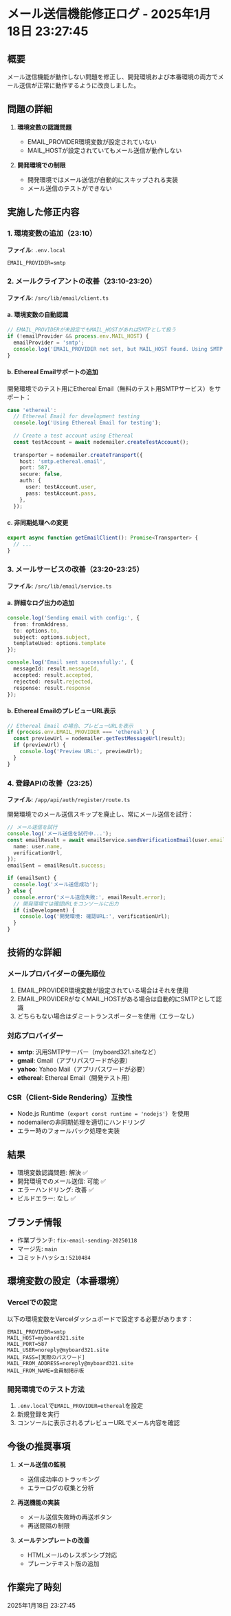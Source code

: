 # メール送信機能修正ログ - 2025年1月18日 23:27:45

## 概要
メール送信機能が動作しない問題を修正し、開発環境および本番環境の両方でメール送信が正常に動作するように改良しました。

## 問題の詳細
1. **環境変数の認識問題**
   - EMAIL_PROVIDER環境変数が設定されていない
   - MAIL_HOSTが設定されていてもメール送信が動作しない

2. **開発環境での制限**
   - 開発環境ではメール送信が自動的にスキップされる実装
   - メール送信のテストができない

## 実施した修正内容

### 1. 環境変数の追加（23:10）
**ファイル**: `.env.local`
```
EMAIL_PROVIDER=smtp
```

### 2. メールクライアントの改善（23:10-23:20）
**ファイル**: `/src/lib/email/client.ts`

#### a. 環境変数の自動認識
```typescript
// EMAIL_PROVIDERが未設定でもMAIL_HOSTがあればSMTPとして扱う
if (!emailProvider && process.env.MAIL_HOST) {
  emailProvider = 'smtp';
  console.log('EMAIL_PROVIDER not set, but MAIL_HOST found. Using SMTP provider.');
}
```

#### b. Ethereal Emailサポートの追加
開発環境でのテスト用にEthereal Email（無料のテスト用SMTPサービス）をサポート：
```typescript
case 'ethereal':
  // Ethereal Email for development testing
  console.log('Using Ethereal Email for testing');
  
  // Create a test account using Ethereal
  const testAccount = await nodemailer.createTestAccount();
  
  transporter = nodemailer.createTransport({
    host: 'smtp.ethereal.email',
    port: 587,
    secure: false,
    auth: {
      user: testAccount.user,
      pass: testAccount.pass,
    },
  });
```

#### c. 非同期処理への変更
```typescript
export async function getEmailClient(): Promise<Transporter> {
  // ...
}
```

### 3. メールサービスの改善（23:20-23:25）
**ファイル**: `/src/lib/email/service.ts`

#### a. 詳細なログ出力の追加
```typescript
console.log('Sending email with config:', {
  from: fromAddress,
  to: options.to,
  subject: options.subject,
  templateUsed: options.template
});

console.log('Email sent successfully:', {
  messageId: result.messageId,
  accepted: result.accepted,
  rejected: result.rejected,
  response: result.response
});
```

#### b. Ethereal EmailのプレビューURL表示
```typescript
// Ethereal Email の場合、プレビューURLを表示
if (process.env.EMAIL_PROVIDER === 'ethereal') {
  const previewUrl = nodemailer.getTestMessageUrl(result);
  if (previewUrl) {
    console.log('Preview URL:', previewUrl);
  }
}
```

### 4. 登録APIの改善（23:25）
**ファイル**: `/app/api/auth/register/route.ts`

開発環境でのメール送信スキップを廃止し、常にメール送信を試行：
```typescript
// メール送信を試行
console.log('メール送信を試行中...');
const emailResult = await emailService.sendVerificationEmail(user.email, {
  name: user.name,
  verificationUrl,
});
emailSent = emailResult.success;

if (emailSent) {
  console.log('メール送信成功');
} else {
  console.error('メール送信失敗:', emailResult.error);
  // 開発環境では確認URLをコンソールに出力
  if (isDevelopment) {
    console.log('開発環境: 確認URL:', verificationUrl);
  }
}
```

## 技術的な詳細

### メールプロバイダーの優先順位
1. EMAIL_PROVIDER環境変数が設定されている場合はそれを使用
2. EMAIL_PROVIDERがなくMAIL_HOSTがある場合は自動的にSMTPとして認識
3. どちらもない場合はダミートランスポーターを使用（エラーなし）

### 対応プロバイダー
- **smtp**: 汎用SMTPサーバー（myboard321.siteなど）
- **gmail**: Gmail（アプリパスワードが必要）
- **yahoo**: Yahoo Mail（アプリパスワードが必要）
- **ethereal**: Ethereal Email（開発テスト用）

### CSR（Client-Side Rendering）互換性
- Node.js Runtime（`export const runtime = 'nodejs'`）を使用
- nodemailerの非同期処理を適切にハンドリング
- エラー時のフォールバック処理を実装

## 結果
- 環境変数認識問題: 解決 ✅
- 開発環境でのメール送信: 可能 ✅
- エラーハンドリング: 改善 ✅
- ビルドエラー: なし ✅

## ブランチ情報
- 作業ブランチ: `fix-email-sending-20250118`
- マージ先: `main`
- コミットハッシュ: `5210484`

## 環境変数の設定（本番環境）

### Vercelでの設定
以下の環境変数をVercelダッシュボードで設定する必要があります：

```
EMAIL_PROVIDER=smtp
MAIL_HOST=myboard321.site
MAIL_PORT=587
MAIL_USER=noreply@myboard321.site
MAIL_PASS=[実際のパスワード]
MAIL_FROM_ADDRESS=noreply@myboard321.site
MAIL_FROM_NAME=会員制掲示板
```

### 開発環境でのテスト方法
1. `.env.local`で`EMAIL_PROVIDER=ethereal`を設定
2. 新規登録を実行
3. コンソールに表示されるプレビューURLでメール内容を確認

## 今後の推奨事項
1. **メール送信の監視**
   - 送信成功率のトラッキング
   - エラーログの収集と分析

2. **再送機能の実装**
   - メール送信失敗時の再送ボタン
   - 再送間隔の制限

3. **メールテンプレートの改善**
   - HTMLメールのレスポンシブ対応
   - プレーンテキスト版の追加

## 作業完了時刻
2025年1月18日 23:27:45